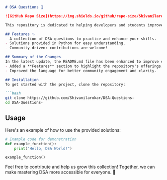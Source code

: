 ```markdown
# DSA Questions 🚀

![GitHub Repo Size](https://img.shields.io/github/repo-size/Shivanilarokar/DSA-Questions-) ![Contributors](https://img.shields.io/github/contributors/Shivanilarokar/DSA-Questions-) ![Issues](https://img.shields.io/github/issues/Shivanilarokar/DSA-Questions-)

This repository is dedicated to helping developers and students improve their skills in Data Structures and Algorithms (DSA) through a collection of curated questions and solutions.

## Features ✨
- A collection of DSA questions to practice and enhance your skills.
- Solutions provided in Python for easy understanding.
- Community-driven: contributions are welcome!

## Summary of the Changes
In the latest update, the README.md file has been enhanced to improve clarity and engagement. Notable changes include:
- Added a **Features** section to highlight the repository's offerings.
- Improved the language for better community engagement and clarity.

## Installation
To get started with the project, clone the repository:

```bash
git clone https://github.com/Shivanilarokar/DSA-Questions-
cd DSA-Questions-
```

## Usage
Here's an example of how to use the provided solutions:

```python
# Example code for demonstration
def example_function():
    print("Hello, DSA World!")

example_function()
```

Feel free to contribute and help us grow this collection! Together, we can make mastering DSA more accessible for everyone. 🌟
```